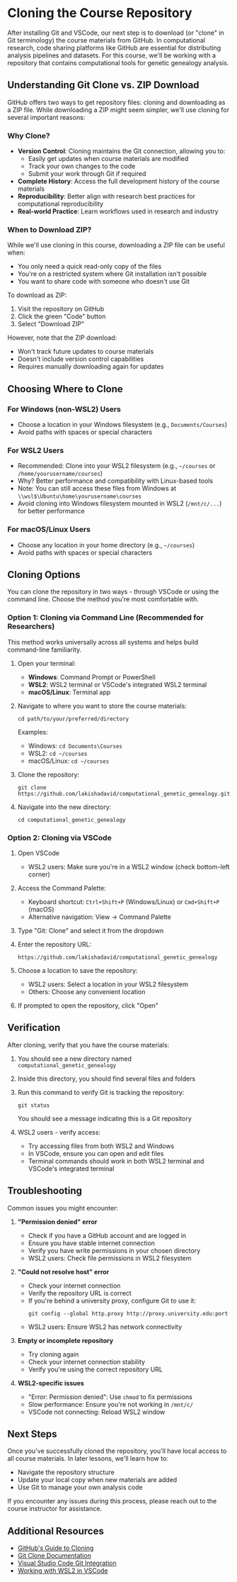 # Cloning the Course Repository

After installing Git and VSCode, our next step is to download (or "clone" in Git terminology) the course materials from GitHub. In computational research, code sharing platforms like GitHub are essential for distributing analysis pipelines and datasets. For this course, we'll be working with a repository that contains computational tools for genetic genealogy analysis.

## Understanding Git Clone vs. ZIP Download

GitHub offers two ways to get repository files: cloning and downloading as a ZIP file. While downloading a ZIP might seem simpler, we'll use cloning for several important reasons:

### Why Clone?
- **Version Control**: Cloning maintains the Git connection, allowing you to:
  - Easily get updates when course materials are modified
  - Track your own changes to the code
  - Submit your work through Git if required
- **Complete History**: Access the full development history of the course materials
- **Reproducibility**: Better align with research best practices for computational reproducibility
- **Real-world Practice**: Learn workflows used in research and industry

### When to Download ZIP?
While we'll use cloning in this course, downloading a ZIP file can be useful when:
- You only need a quick read-only copy of the files
- You're on a restricted system where Git installation isn't possible
- You want to share code with someone who doesn't use Git

To download as ZIP:
1. Visit the repository on GitHub
2. Click the green "Code" button
3. Select "Download ZIP"

However, note that the ZIP download:
- Won't track future updates to course materials
- Doesn't include version control capabilities
- Requires manually downloading again for updates

## Choosing Where to Clone

### For Windows (non-WSL2) Users
- Choose a location in your Windows filesystem (e.g., `Documents/Courses`)
- Avoid paths with spaces or special characters

### For WSL2 Users
- Recommended: Clone into your WSL2 filesystem (e.g., `~/courses` or `/home/yourusername/courses`)
- Why? Better performance and compatibility with Linux-based tools
- Note: You can still access these files from Windows at `\\wsl$\Ubuntu\home\yourusername\courses`
- Avoid cloning into Windows filesystem mounted in WSL2 (`/mnt/c/...`) for better performance

### For macOS/Linux Users
- Choose any location in your home directory (e.g., `~/courses`)
- Avoid paths with spaces or special characters

## Cloning Options

You can clone the repository in two ways - through VSCode or using the command line. Choose the method you're most comfortable with.

### Option 1: Cloning via Command Line (Recommended for Researchers)

This method works universally across all systems and helps build command-line familiarity.

1. Open your terminal:
   - **Windows**: Command Prompt or PowerShell
   - **WSL2**: WSL2 terminal or VSCode's integrated WSL2 terminal
   - **macOS/Linux**: Terminal app

2. Navigate to where you want to store the course materials:
   ```
   cd path/to/your/preferred/directory
   ```
   Examples:
   - Windows: `cd Documents\Courses`
   - WSL2: `cd ~/courses`
   - macOS/Linux: `cd ~/courses`

3. Clone the repository:
   ```
   git clone https://github.com/lakishadavid/computational_genetic_genealogy.git
   ```

4. Navigate into the new directory:
   ```
   cd computational_genetic_genealogy
   ```

### Option 2: Cloning via VSCode

1. Open VSCode
   - WSL2 users: Make sure you're in a WSL2 window (check bottom-left corner)

2. Access the Command Palette:
   - Keyboard shortcut: `Ctrl+Shift+P` (Windows/Linux) or `Cmd+Shift+P` (macOS)
   - Alternative navigation: View → Command Palette

3. Type "Git: Clone" and select it from the dropdown

4. Enter the repository URL:
   ```
   https://github.com/lakishadavid/computational_genetic_genealogy
   ```

5. Choose a location to save the repository:
   - WSL2 users: Select a location in your WSL2 filesystem
   - Others: Choose any convenient location

6. If prompted to open the repository, click "Open"

## Verification

After cloning, verify that you have the course materials:

1. You should see a new directory named `computational_genetic_genealogy`

2. Inside this directory, you should find several files and folders

3. Run this command to verify Git is tracking the repository:
   ```
   git status
   ```
   You should see a message indicating this is a Git repository

4. WSL2 users - verify access:
   - Try accessing files from both WSL2 and Windows
   - In VSCode, ensure you can open and edit files
   - Terminal commands should work in both WSL2 terminal and VSCode's integrated terminal

## Troubleshooting

Common issues you might encounter:

1. **"Permission denied" error**
   - Check if you have a GitHub account and are logged in
   - Ensure you have stable internet connection
   - Verify you have write permissions in your chosen directory
   - WSL2 users: Check file permissions in WSL2 filesystem

2. **"Could not resolve host" error**
   - Check your internet connection
   - Verify the repository URL is correct
   - If you're behind a university proxy, configure Git to use it:
     ```
     git config --global http.proxy http://proxy.university.edu:port
     ```
   - WSL2 users: Ensure WSL2 has network connectivity

3. **Empty or incomplete repository**
   - Try cloning again
   - Check your internet connection stability
   - Verify you're using the correct repository URL

4. **WSL2-specific issues**
   - "Error: Permission denied": Use `chmod` to fix permissions
   - Slow performance: Ensure you're not working in `/mnt/c/`
   - VSCode not connecting: Reload WSL2 window

## Next Steps

Once you've successfully cloned the repository, you'll have local access to all course materials. In later lessons, we'll learn how to:
- Navigate the repository structure
- Update your local copy when new materials are added
- Use Git to manage your own analysis code

If you encounter any issues during this process, please reach out to the course instructor for assistance.

## Additional Resources

- [GitHub's Guide to Cloning](https://docs.github.com/en/repositories/creating-and-managing-repositories/cloning-a-repository)
- [Git Clone Documentation](https://git-scm.com/docs/git-clone)
- [Visual Studio Code Git Integration](https://code.visualstudio.com/docs/editor/versioncontrol)
- [Working with WSL2 in VSCode](https://code.visualstudio.com/docs/remote/wsl)